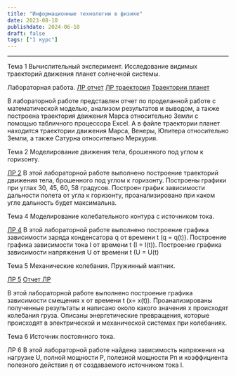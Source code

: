 ```yaml
---
title: "Информационные технологии в физике"
date: 2023-08-10
publishdate: 2024-06-10
draft: false
tags: ["1 курс"]
---
```


---
Тема 1
Вычислительный эксперимент. Исследование видимых траекторий движения планет солнечной системы.

Лабораторная работа.
[ЛР отчет](https://disk.yandex.ru/i/_O6VpLzyjkRszw)
[ЛР траектория](https://disk.yandex.ru/i/jbKKczPv6JIJew)
[Траектории планет](https://disk.yandex.ru/i/Erzr8n8slHudSg)

В лабораторной работе представлен отчет по проделанной работе с математической моделью, анализом результатов и выводом, а также построена траектория движения Марса относительно Земли с помощью табличного процессора Excel. А в файле траектории планет находится траектории движения Марса, Венеры, Юпитера относительно Земли, а также Сатурна относительно Меркурия.

Тема 2
Моделирование движения тела, брошенного под углом к горизонту.

[ЛР 2](https://disk.yandex.ru/i/aPqiLEZAXHnBgw)
В этой лабораторной работе выполнено построение траекторий движения тела, брошенного под углом к горизонту. Построены графики при углах 30, 45, 60, 58 градусов. Построен график зависимости дальности полета от угла к горизонту, проанализировано при каком угле дальность будет максимальна.

Тема 4
Моделирование колебательного контура с источником тока.

[ЛР 4](https://disk.yandex.ru/i/RTPGHjj_GZnunw)
В этой лабораторной работе выполнено построение графика зависимости заряда конденсатора q от времени t (q = q(t)). Построение графика зависимости тока I от времени t (I = I(t)). Построение графика зависимости напряжения U от времени t (U = U(t)

Тема 5
Механические колебания. Пружинный маятник.

[ЛР 5](https://disk.yandex.ru/i/RyOgdqj1VcHK8w)
[Отчет ЛР](https://disk.yandex.ru/d/2j0VMgfQf930DA)

В этой лабораторной работе выполнено построение графика зависимости смещения x от времени t (x= x(t)). Проанализированы полученные результаты и написано около какого значения x происходят колебания груза. Описаны энергетические превращения, которые происходят в электрической и механической системах при колебаниях.

Тема 6
Источник постоянного тока.

ЛР 6
В этой лабораторной работе найдена зависимость напряжения на нагрузке  U, полной мощности  P,  полезной мощности  Pп и коэффициента полезного действия η от создаваемого источником тока I.





